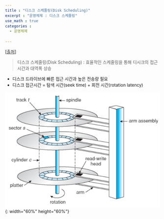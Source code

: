```yaml
---
title : "디스크 스케줄링(Disk Scheduling)"
excerpt : "운영체제 : 디스크 스케줄링"
use_math : true
categories :
  - 운영체제

---
```


[[출처](https://m.blog.naver.com/jevida/140193949948)]  

> 디스크 스케줄링(Disk Scheduling) : 효율적인 스케줄링을 통해 디시크의 접근 시간과 대역폭 상승    

- 디스크 드라이브에 빠른 접근 시간과 높은 전송량 필요  
- 디스크 접근시간 = 탐색 시간(seek time) + 회전 시간(rotation latency)     

![](/assets/images/디스크스케줄링1.png){: width="60%" height="60%"}  
